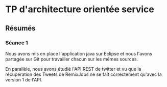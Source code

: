 # TP d'architecture orientée service

## Résumés

### Séance 1

Nous avons mis en place l'application java sur Eclipse et nous l'avons partagée sur Git pour travailler chacun sur les mêmes sources.

En parallèle, nous avons étudié l'API REST de twitter et vu que la récupération des Tweets de RemixJobs ne se fait correctement qu'avec la version 1 de l'API.